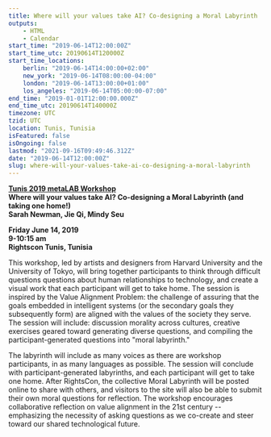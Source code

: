 ```yaml
---
title: Where will your values take AI? Co-designing a Moral Labyrinth
outputs:
    - HTML
    - Calendar
start_time: "2019-06-14T12:00:00Z"
start_time_utc: 20190614T120000Z
start_time_locations:
    berlin: "2019-06-14T14:00:00+02:00"
    new_york: "2019-06-14T08:00:00-04:00"
    london: "2019-06-14T13:00:00+01:00"
    los_angeles: "2019-06-14T05:00:00-07:00"
end_time: "2019-01-01T12:00:00.000Z"
end_time_utc: 20190614T140000Z
timezone: UTC
tzid: UTC
location: Tunis, Tunisia
isFeatured: false
isOngoing: false
lastmod: "2021-09-16T09:49:46.312Z"
date: "2019-06-14T12:00:00Z"
slug: where-will-your-values-take-ai-co-designing-a-moral-labyrinth
---
```

**[Tunis 2019 metaLAB Workshop](https://rightscon2019.sched.com/event/Pvfz/where-will-your-values-take-ai-co-designing-a-moral-labyrinth-and-taking-one-home)<br />
Where will your values take AI? Co-designing a Moral Labyrinth (and taking one home!)<br />
Sarah Newman, Jie Qi, Mindy Seu**

**Friday June 14, 2019<br />
9-10:15 am<br />
Rightscon Tunis, Tunisia**

This workshop, led by artists and designers from Harvard University and the University of Tokyo, will bring together participants to think through difficult questions questions about human relationships to technology, and create a visual work that each participant will get to take home. The session is inspired by the Value Alignment Problem: the challenge of assuring that the goals embedded in intelligent systems (or the secondary goals they subsequently form) are aligned with the values of the society they serve. The session will include: discussion morality across cultures, creative exercises geared toward generating diverse questions, and compiling the participant-generated questions into "moral labyrinth." 

The labyrinth will include as many voices as there are workshop participants, in as many languages as possible. The session will conclude with participant-generated labyrinths, and each participant will get to take one home. After RightsCon, the collective Moral Labyrinth will be posted online to share with others, and visitors to the site will also be able to submit their own moral questions for reflection. The workshop encourages collaborative reflection on value alignment in the 21st century -- emphasizing the necessity of asking questions as we co-create and steer toward our shared technological future.